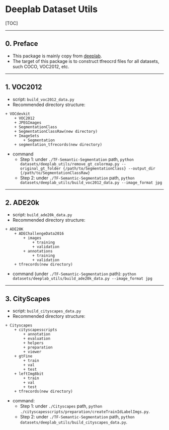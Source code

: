# Deeplab Dataset Utils

[TOC]

---

## 0. Preface
+ This package is mainly copy from [deeplab](https://github.com/tensorflow/models/tree/master/research/deeplab).
+ The target of this package is to construct tfreocrd files for all datasets, such COCO, VOC2012, etc.

---

## 1. VOC2012
+ script: `build_voc2012_data.py`
+ Recommended directory structure:
```
+ VOCdevkit
    + VOC2012
    + JPEGImages
    + SegmentationClass
    + SegmentationClassRaw(new directory)
    + ImageSets
        + Segmentation
    + segmentation_tfrecords(new directory)
```
+ command
    + Step 1: under `./TF-Semantic-Segmentation` path, `python datasets/deeplab_utils/remove_gt_colormap.py --original_gt_folder {/path/to/SegmentationClass} --output_dir {/path/to/SegmentationClassRaw}`
    + Step 2: under `./TF-Semantic-Segmentation` path, `python datasets/deeplab_utils/build_voc2012_data.py --image_format jpg`


---


## 2. ADE20k
+ script: `build_ade20k_data.py`
+ Recommended directory structure:
```
+ ADE20K
    + ADEChallengeData2016
        + images
            + training
            + validation
        + annotations
            + training
            + validation
    + tfrecords(new directory)
```
+ command (under `./TF-Semantic-Segmentation` path): `python datasets/deeplab_utils/build_ade20k_data.py --image_format jpg`

---

## 3. CityScapes
+ script: `build_cityscapes_data.py`
+ Recommended directory structure:
```
+ Cityscapes
    + cityscapesscripts
        + annotation
        + evaluation
        + helpers
        + preparation
        + viewer
    + gtFine
        + train
        + val
        + test
    + leftImg8bit
        + train
        + val
        + test
    + tfrecords(new directory)
```
+ command:
    + Step 1: under `./Cityscapes` path, `python ./cityscapesscripts/preparation/createTrainIdLabelImgs.py`.
    + Step 2: under `./TF-Semantic-Segmentation` path, `python datasets/deeplab_utils/build_cityscapes_data.py`.